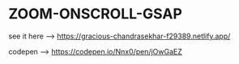 # ZOOM-ONSCROLL-GSAP
see it here --> https://gracious-chandrasekhar-f29389.netlify.app/

codepen --> https://codepen.io/Nnx0/pen/jOwGaEZ
